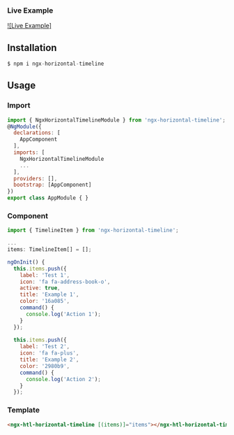 
### Live Example
[![Live Example]](https://stackblitz.com/edit/ngx-horizontal-timeline)

## Installation

```javascript
$ npm i ngx-horizontal-timeline
```
## Usage

### Import

```javascript
import { NgxHorizontalTimelineModule } from 'ngx-horizontal-timeline';
@NgModule({
  declarations: [
    AppComponent
  ],
  imports: [
    NgxHorizontalTimelineModule
    ...
  ],
  providers: [],
  bootstrap: [AppComponent]
})
export class AppModule { }
```
### Component

```javascript
import { TimelineItem } from 'ngx-horizontal-timeline';

...
items: TimelineItem[] = [];

ngOnInit() {
  this.items.push({
    label: 'Test 1',
    icon: 'fa fa-address-book-o',
    active: true,
    title: 'Example 1',
    color: '16a085',
    command() {
      console.log('Action 1');
    }
  });
  
  this.items.push({
    label: 'Test 2',
    icon: 'fa fa-plus',
    title: 'Example 2',
    color: '2980b9',
    command() {
      console.log('Action 2');
    }
  });
```
### Template

```html
<ngx-htl-horizontal-timeline [(items)]="items"></ngx-htl-horizontal-timeline>
```

